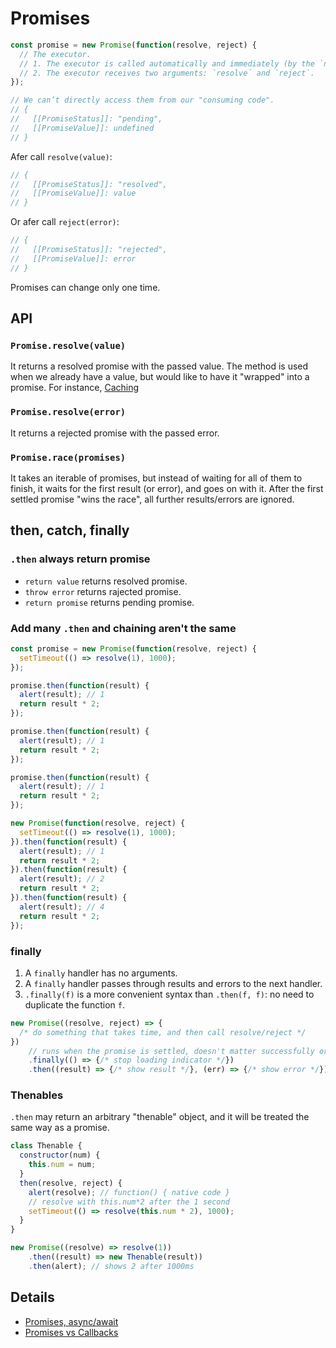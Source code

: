 # Promises

```js
const promise = new Promise(function(resolve, reject) {
  // The executor.
  // 1. The executor is called automatically and immediately (by the `new Promise`).
  // 2. The executor receives two arguments: `resolve` and `reject`.
});

// We can’t directly access them from our "consuming code".
// {
//   [[PromiseStatus]]: "pending",
//   [[PromiseValue]]: undefined
// }
```

Afer call `resolve(value)`:

```js
// {
//   [[PromiseStatus]]: "resolved",
//   [[PromiseValue]]: value
// }
```

Or afer call `reject(error)`:

```js
// {
//   [[PromiseStatus]]: "rejected",
//   [[PromiseValue]]: error
// }
```

Promises can change only one time.

## API

### `Promise.resolve(value)`

It returns a resolved promise with the passed value. The method is used when we already have a value,
but would like to have it "wrapped" into a promise. For instance, [Caching](../recipes/caching.md)

### `Promise.resolve(error)`

It returns a rejected promise with the passed error.

### `Promise.race(promises)`

It takes an iterable of promises, but instead of waiting for all of them to finish, it waits for the
first result (or error), and goes on with it. After the first settled promise "wins the race", all
further results/errors are ignored.

## then, catch, finally

### `.then` always return promise

- `return value` returns resolved promise.
- `throw error` returns rajected promise.
- `return promise` returns pending promise.

### Add many `.then` and chaining aren't the same

```js
const promise = new Promise(function(resolve, reject) {
  setTimeout(() => resolve(1), 1000);
});

promise.then(function(result) {
  alert(result); // 1
  return result * 2;
});

promise.then(function(result) {
  alert(result); // 1
  return result * 2;
});

promise.then(function(result) {
  alert(result); // 1
  return result * 2;
});
```

```js
new Promise(function(resolve, reject) {
  setTimeout(() => resolve(1), 1000);
}).then(function(result) {
  alert(result); // 1
  return result * 2;
}).then(function(result) {
  alert(result); // 2
  return result * 2;
}).then(function(result) {
  alert(result); // 4
  return result * 2;
});
```

### finally

1. A `finally` handler has no arguments.
2. A `finally` handler passes through results and errors to the next handler.
3. `.finally(f)` is a more convenient syntax than `.then(f, f)`: no need to duplicate the function `f`.

```js
new Promise((resolve, reject) => {
  /* do something that takes time, and then call resolve/reject */
})
    // runs when the promise is settled, doesn't matter successfully or not
    .finally(() => {/* stop loading indicator */})
    .then((result) => {/* show result */}, (err) => {/* show error */});
```

### Thenables

`.then` may return an arbitrary "thenable" object, and it will be treated the same way as a promise.

```js
class Thenable {
  constructor(num) {
    this.num = num;
  }
  then(resolve, reject) {
    alert(resolve); // function() { native code }
    // resolve with this.num*2 after the 1 second
    setTimeout(() => resolve(this.num * 2), 1000);
  }
}

new Promise((resolve) => resolve(1))
    .then((result) => new Thenable(result))
    .then(alert); // shows 2 after 1000ms
```

## Details

- [Promises, async/await](http://javascript.info/async)
- [Promises vs Callbacks](https://github.com/yangshun/front-end-interview-handbook/blob/master/questions/javascript-questions.md#what-are-the-pros-and-cons-of-using-promises-instead-of-callbacks)
